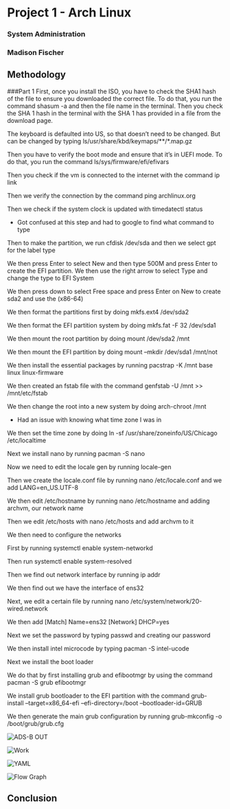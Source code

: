 # Project 1 - Arch Linux 
### System Administration
### Madison Fischer

## Methodology
###Part 1
First, once you install the ISO, you have to check the SHA1 hash of the file to ensure you downloaded the correct file. To do that, you run the command  shasum -a and then the file name in the terminal. Then you check the SHA 1 hash in the terminal with the SHA 1 has provided in a file from the download page.

The keyboard is defaulted into US, so that doesn’t need to be changed. But can be changed by typing ls/usr/share/kbd/keymaps/**/*.map.gz

Then you have to verify the boot mode and ensure that it’s in UEFI mode. To do that, you run the command ls/sys/firmware/efi/efivars

Then you check if the vm is connected to the internet with the command ip link

Then we verify the connection by the command ping archlinux.org

Then we check if the system clock is updated with timedatectl status

-	Got confused at this step and had to google to find what command to type

Then to make the partition, we run cfdisk /dev/sda and then we select gpt for the label type

We then press Enter to select New and then type 500M and press Enter to create the EFI partition. We then use the right arrow to select Type and change the type to EFI System

We then press down to select Free space and press Enter on New to create sda2 and use the  (x86-64)

We then format the partitions first by doing mkfs.ext4 /dev/sda2

We then format the EFI partition system by doing mkfs.fat -F 32 /dev/sda1

We then mount the root partition by doing mount /dev/sda2 /mnt

We then mount the EFI partition by doing mount –mkdir /dev/sda1 /mnt/not

We then install the essential packages by running pacstrap -K /mnt base linux linux-firmware

We then created an fstab file with the command genfstab -U /mnt >> /mnt/etc/fstab

We then change the root into a new system by doing arch-chroot /mnt

-	Had an issue with knowing what time zone I was in

We then set the time zone by doing ln -sf /usr/share/zoneinfo/US/Chicago /etc/localtime

Next we install nano by running pacman -S nano 

Now we need to edit the locale gen by running locale-gen

Then we create the locale.conf file by running nano /etc/locale.conf and we add LANG=en_US.UTF-8

We then edit /etc/hostname by running nano /etc/hostname and adding archvm, our network name

Then we edit /etc/hosts with nano /etc/hosts and add archvm to it

We then need to configure the networks

First by running systemctl enable system-networkd

Then run systemctl enable system-resolved

Then we find out network interface by running ip addr

We then find out we have the interface of ens32

Next, we edit a certain file by running nano /etc/system/network/20-wired.network 

We then add [Match] Name=ens32 [Network] DHCP=yes

Next we set the password by typing passwd and creating our password 

We then install intel microcode by typing pacman -S intel-ucode

Next we install the boot loader

We do that by first installing grub and efibootmgr by using the command pacman -S grub efibootmgr

We install grub bootloader to the EFI partition with the command grub-install –target=x86_64-efi –efi-directory=/boot –bootloader-id=GRUB

We then generate the main grub configuration by running grub-mkconfig -o /boot/grub/grub.cfg



![ADS-B OUT](images/adsb_out.png)

 
 

![Work](images/work.png)

 
 

![YAML](images/yaml.png)


 

![Flow Graph](images/gnuRadio.png)

 

## Conclusion

